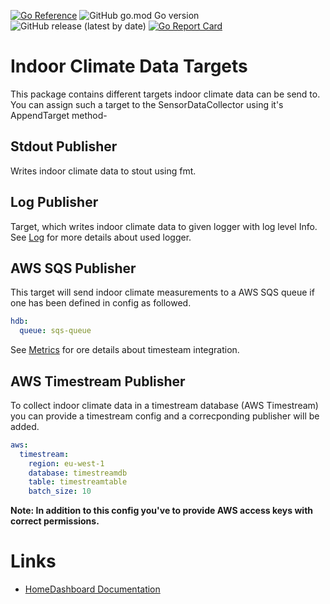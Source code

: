 [![Go Reference](https://pkg.go.dev/badge/github.com/tommzn/hdb-datasource-indoorclimate/targets.svg)](https://pkg.go.dev/github.com/tommzn/hdb-datasource-indoorclimate/targets)
![GitHub go.mod Go version](https://img.shields.io/github/go-mod/go-version/tommzn/hdb-datasource-indoorclimate/targets)
![GitHub release (latest by date)](https://img.shields.io/github/v/release/tommzn/hdb-datasource-indoorclimate/targets)
[![Go Report Card](https://goreportcard.com/badge/github.com/tommzn/hdb-datasource-indoorclimate/targets)](https://goreportcard.com/report/github.com/tommzn/hdb-datasource-indoorclimate/targets)

# Indoor Climate Data Targets
This package contains different targets indoor climate data can be send to. You can assign such a target to the SensorDataCollector using it's AppendTarget method-

## Stdout Publisher
Writes indoor climate data to stout using fmt.

## Log Publisher
Target, which writes indoor climate data to given logger with log level Info. See [Log](https://github.com/tommzn/go-log) for more details about used logger.

## AWS SQS Publisher
This target will send indoor climate measurements to a AWS SQS queue if one has been defined in config as followed.
```yaml
hdb:
  queue: sqs-queue
```
See [Metrics](https://github.com/tommzn/go-metrics) for ore details about timesteam integration.

## AWS Timestream Publisher
To collect indoor climate data in a timestream database (AWS Timestream) you can provide a timestream config and a correcponding publisher will be added.
```yaml
aws:
  timestream:
    region: eu-west-1
    database: timestreamdb
    table: timestreamtable
    batch_size: 10
```
<strong>Note: In addition to this config you've to provide AWS access keys with correct permissions.</strong>

# Links
- [HomeDashboard Documentation](https://github.com/tommzn/hdb-docs/wiki)
